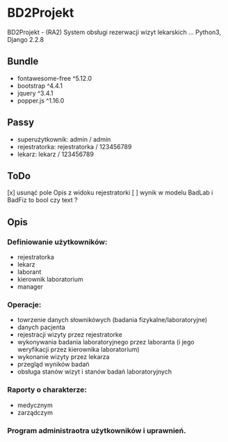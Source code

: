 # BD2Projekt
BD2Projekt - (RA2) System obsługi rezerwacji wizyt lekarskich
...
Python3, Django 2.2.8

## Bundle
- fontawesome-free ^5.12.0
- bootstrap ^4.4.1
- jquery ^3.4.1
- popper.js ^1.16.0

## Passy
- superużytkownik: admin / admin
- rejestratorka: rejestratorka / 123456789
- lekarz: lekarz / 123456789

## ToDo
[x] usunąć pole Opis z widoku rejestratorki
[ ] wynik w modelu BadLab i BadFiz to bool czy text ?

## Opis

### Definiowanie użytkowników:
- rejestratorka
- lekarz
- laborant
- kierownik laboratorium
- manager

### Operacje:
- towrzenie danych słownikówych (badania fizykalne/laboratoryjne)
- danych pacjenta
- rejestracji wizyty przez rejestratorke
- wykonywania badania laboratoryjnego przez laboranta (i jego weryfikacji przez kierownika laboratorium)
- wykonanie wizyty przez lekarza
- przegląd wyników badań
- obsługa stanów wizyt i stanów badań laboratoryjnych

### Raporty o charakterze:
- medycznym
- zarządczym

### Program administraotra użytkowników i uprawnień.
